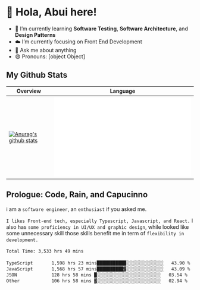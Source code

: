 # 👋 Hola, Abui here!

- 🌱 I’m currently learning **Software Testing**, **Software Architecture**, and **Design Patterns**
- ☁️ I’m currently focusing on Front End Development
- 💬 Ask me about anything
- 😄 Pronouns: [object Object]

## My Github Stats

| Overview | Language |
| --- | --- |
|[![Anurag's github stats](https://github-readme-stats.vercel.app/api?username=abui-am&count_private=true)](https://github.com/anuraghazra/github-readme-stats)|![Language](https://raw.githubusercontent.com/abui-am/stats/c6455f656dfce7acd3951e5ec5b25d72af0b2ee3/generated/languages.svg)|

## Prologue: Code, Rain, and Capucinno
i am a `software engineer`, an `enthusiast` if you asked me. 

`I likes Front-end tech, especially Typescript, Javascript, and React.` I also has `some proficiency in UI/UX and graphic design`, while looked like some unnecessary skill those skills benefit me in term of `flexibility in development.`


<!--START_SECTION:waka-->

```text
Total Time: 3,533 hrs 49 mins

TypeScript       1,598 hrs 23 mins███████████░░░░░░░░░░░░░░   43.90 %
JavaScript       1,568 hrs 57 mins██████████▓░░░░░░░░░░░░░░   43.09 %
JSON             128 hrs 58 mins █░░░░░░░░░░░░░░░░░░░░░░░░   03.54 %
Other            106 hrs 58 mins ▓░░░░░░░░░░░░░░░░░░░░░░░░   02.94 %
```

<!--END_SECTION:waka-->
